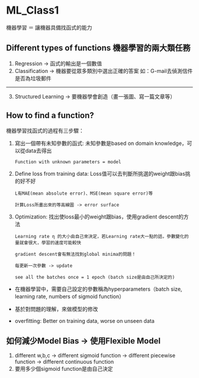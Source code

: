 # ML_Class1

機器學習 ＝ 讓機器具備找函式的能力

## Different types of functions 機器學習的兩大類任務
 1. Regression -> 函式的輸出是一個數值
 2. Classification -> 機器要從眾多類別中選出正確的答案
    如：G-mail去偵測信件是否為垃圾郵件
 ****
 3. Structured Learning -> 要機器學會創造（畫一張圖、寫一篇文章等）

## How to find a function?
 機器學習找函式的過程有三步驟：
  1. 寫出一個帶有未知參數的函式: 未知參數是based on domain knowledge，可以從data去得出
     
         Function with unknown parameters = model
  2. Define loss from training data: Loss值可以去判斷所挑選的weight跟bias挑的好不好

         L有MAE(mean absolute error)、MSE(mean square error)等

         計算Loss所畫出來的等高線圖 -> error surface
  3. Optimization: 找出使loss最小的weight跟bias，使用gradient descent的方法
          
         Learning rate η 的大小由自己來決定，若Learning rate大一點的話，參數變化的量就會很大，學習的速度可能較快
         
         gradient descent會有無法找到global minima的問題！
         
         每更新一次參數 -> update
         
         see all the batches once = 1 epoch (batch size是由自己所決定的)
     
  * 在機器學習中，需要自己設定的參數稱為hyperparameters（batch size, learning rate, numbers of sigmoid function）
  * 基於對問題的理解，來做模型的修改
  
  * overfitting: Better on training data, worse on unseen data 
 
## 如何減少Model Bias -> 使用Flexible Model
  1. different w,b,c -> different sigmoid function -> different piecewise function -> different continuous function
  2. 要用多少個sigmoid function是由自己決定
  
  
